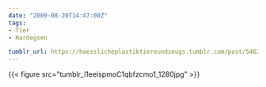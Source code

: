 ```yaml
---
date: "2009-08-20T14:47:00Z"
tags:
- Tier
- Hardegsen

tumblr_url: https://haesslicheplastiktiereundzeugs.tumblr.com/post/546283222
---
```

{{< figure src="tumblr_l1eeispmoC1qbfzcmo1_1280jpg" >}} 
